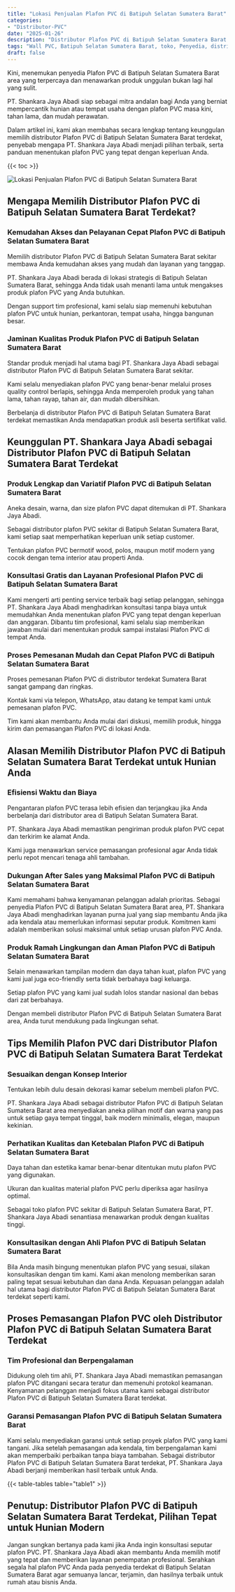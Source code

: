 ```yaml
---
title: "Lokasi Penjualan Plafon PVC di Batipuh Selatan Sumatera Barat"
categories: 
- "Distributor-PVC"
date: "2025-01-26"
description: "Distributor Plafon PVC di Batipuh Selatan Sumatera Barat untuk tempat tinggal, perkantoran, dan ritel. Produk unggulan, pilihan motif, variasi warna menarik, beserta layanan pemasangan oleh teknisi berpengalaman serta kepastian resmi!|Servis penjualan Plafon PVC di Batipuh Selatan Sumatera Barat untuk keperluan rumah, office, atau ritel, dengan produk berkualitas dan penempatan oleh tim ahli dan garansi resmi.|Solusi Plafon PVC di Batipuh Selatan Sumatera Barat yang andal untuk rumah, perkantoran, serta ritel, bersama panel berkualitas dan penempatan dikerjakan oleh teknisi ahli dan garansi resmi.|Penjualan Plafon PVC di Batipuh Selatan Sumatera Barat untuk tempat tinggal, perkantoran, serta toko, beserta produk unggulan dan pemasangan oleh tim berpengalaman, dilengkapi dengan garansi resmi.}"
tags: "Wall PVC, Batipuh Selatan Sumatera Barat, toko, Penyedia, distributor"
draft: false
---
```


Kini, menemukan penyedia Plafon PVC di Batipuh Selatan Sumatera Barat area yang terpercaya dan menawarkan produk unggulan bukan lagi hal yang sulit.

PT. Shankara Jaya Abadi siap sebagai mitra andalan bagi Anda yang berniat mempercantik hunian atau tempat usaha dengan plafon PVC masa kini, tahan lama, dan mudah perawatan.

Dalam artikel ini, kami akan membahas secara lengkap tentang keunggulan memilih distributor Plafon PVC di Batipuh Selatan Sumatera Barat terdekat, penyebab mengapa PT. Shankara Jaya Abadi menjadi pilihan terbaik, serta panduan menentukan plafon PVC yang tepat dengan keperluan Anda.

{{< toc >}}

![Lokasi Penjualan Plafon PVC di Batipuh Selatan Sumatera Barat](/images/Distributor-PVC/Lokasi-Penjualan-Plafon-PVC-di-Batipuh-Selatan-Sumatera-Barat.png)


## Mengapa Memilih Distributor Plafon PVC di Batipuh Selatan Sumatera Barat Terdekat?

### Kemudahan Akses dan Pelayanan Cepat Plafon PVC di Batipuh Selatan Sumatera Barat

Memilih distributor Plafon PVC di Batipuh Selatan Sumatera Barat sekitar membawa Anda kemudahan akses yang mudah dan layanan yang tanggap.

PT. Shankara Jaya Abadi berada di lokasi strategis di Batipuh Selatan Sumatera Barat, sehingga Anda tidak usah menanti lama untuk mengakses produk plafon PVC yang Anda butuhkan.

Dengan support tim profesional, kami selalu siap memenuhi kebutuhan plafon PVC untuk hunian, perkantoran, tempat usaha, hingga bangunan besar.

### Jaminan Kualitas Produk Plafon PVC di Batipuh Selatan Sumatera Barat

Standar produk menjadi hal utama bagi PT. Shankara Jaya Abadi sebagai distributor Plafon PVC di Batipuh Selatan Sumatera Barat sekitar.

Kami selalu menyediakan plafon PVC yang benar-benar melalui proses quality control berlapis, sehingga Anda memperoleh produk yang tahan lama, tahan rayap, tahan air, dan mudah dibersihkan.

Berbelanja di distributor Plafon PVC di Batipuh Selatan Sumatera Barat terdekat memastikan Anda mendapatkan produk asli beserta sertifikat valid.

## Keunggulan PT. Shankara Jaya Abadi sebagai Distributor Plafon PVC di Batipuh Selatan Sumatera Barat Terdekat

### Produk Lengkap dan Variatif Plafon PVC di Batipuh Selatan Sumatera Barat

Aneka desain, warna, dan size plafon PVC dapat ditemukan di PT. Shankara Jaya Abadi.

Sebagai distributor plafon PVC sekitar di Batipuh Selatan Sumatera Barat, kami setiap saat memperhatikan keperluan unik setiap customer.

Tentukan plafon PVC bermotif wood, polos, maupun motif modern yang cocok dengan tema interior atau properti Anda.

### Konsultasi Gratis dan Layanan Profesional Plafon PVC di Batipuh Selatan Sumatera Barat

Kami mengerti arti penting service terbaik bagi setiap pelanggan, sehingga PT. Shankara Jaya Abadi menghadirkan konsultasi tanpa biaya untuk memudahkan Anda menentukan plafon PVC yang tepat dengan keperluan dan anggaran. Dibantu tim profesional, kami selalu siap memberikan jawaban mulai dari menentukan produk sampai instalasi Plafon PVC di tempat Anda.

### Proses Pemesanan Mudah dan Cepat Plafon PVC di Batipuh Selatan Sumatera Barat

Proses pemesanan Plafon PVC di distributor terdekat Sumatera Barat sangat gampang dan ringkas.

Kontak kami via telepon, WhatsApp, atau datang ke tempat kami untuk pemesanan plafon PVC.

Tim kami akan membantu Anda mulai dari diskusi, memilih produk, hingga kirim dan pemasangan Plafon PVC di lokasi Anda.

## Alasan Memilih Distributor Plafon PVC di Batipuh Selatan Sumatera Barat Terdekat untuk Hunian Anda

### Efisiensi Waktu dan Biaya

Pengantaran plafon PVC terasa lebih efisien dan terjangkau jika Anda berbelanja dari distributor area di Batipuh Selatan Sumatera Barat.

PT. Shankara Jaya Abadi memastikan pengiriman produk plafon PVC cepat dan terkirim ke alamat Anda.

Kami juga menawarkan service pemasangan profesional agar Anda tidak perlu repot mencari tenaga ahli tambahan.

### Dukungan After Sales yang Maksimal Plafon PVC di Batipuh Selatan Sumatera Barat

Kami memahami bahwa kenyamanan pelanggan adalah prioritas. Sebagai penyedia Plafon PVC di Batipuh Selatan Sumatera Barat area, PT. Shankara Jaya Abadi menghadirkan layanan purna jual yang siap membantu Anda jika ada kendala atau memerlukan informasi seputar produk. Komitmen kami adalah memberikan solusi maksimal untuk setiap urusan plafon PVC Anda.

### Produk Ramah Lingkungan dan Aman Plafon PVC di Batipuh Selatan Sumatera Barat

Selain menawarkan tampilan modern dan daya tahan kuat, plafon PVC yang kami jual juga eco-friendly serta tidak berbahaya bagi keluarga.

Setiap plafon PVC yang kami jual sudah lolos standar nasional dan bebas dari zat berbahaya.

Dengan membeli distributor Plafon PVC di Batipuh Selatan Sumatera Barat area, Anda turut mendukung pada lingkungan sehat.

## Tips Memilih Plafon PVC dari Distributor Plafon PVC di Batipuh Selatan Sumatera Barat Terdekat

### Sesuaikan dengan Konsep Interior

Tentukan lebih dulu desain dekorasi kamar sebelum membeli plafon PVC.

PT. Shankara Jaya Abadi sebagai distributor Plafon PVC di Batipuh Selatan Sumatera Barat area menyediakan aneka pilihan motif dan warna yang pas untuk setiap gaya tempat tinggal, baik modern minimalis, elegan, maupun kekinian.

### Perhatikan Kualitas dan Ketebalan Plafon PVC di Batipuh Selatan Sumatera Barat

Daya tahan dan estetika kamar benar-benar ditentukan mutu plafon PVC yang digunakan.

Ukuran dan kualitas material plafon PVC perlu diperiksa agar hasilnya optimal.

Sebagai toko plafon PVC sekitar di Batipuh Selatan Sumatera Barat, PT. Shankara Jaya Abadi senantiasa menawarkan produk dengan kualitas tinggi.

### Konsultasikan dengan Ahli Plafon PVC di Batipuh Selatan Sumatera Barat

Bila Anda masih bingung menentukan plafon PVC yang sesuai, silakan konsultasikan dengan tim kami. Kami akan menolong memberikan saran paling tepat sesuai kebutuhan dan dana Anda. Kepuasan pelanggan adalah hal utama bagi distributor Plafon PVC di Batipuh Selatan Sumatera Barat terdekat seperti kami.

## Proses Pemasangan Plafon PVC oleh Distributor Plafon PVC di Batipuh Selatan Sumatera Barat Terdekat

### Tim Profesional dan Berpengalaman

Didukung oleh tim ahli, PT. Shankara Jaya Abadi memastikan pemasangan plafon PVC ditangani secara teratur dan memenuhi protokol keamanan. Kenyamanan pelanggan menjadi fokus utama kami sebagai distributor Plafon PVC di Batipuh Selatan Sumatera Barat terdekat.

### Garansi Pemasangan Plafon PVC di Batipuh Selatan Sumatera Barat

Kami selalu menyediakan garansi untuk setiap proyek plafon PVC yang kami tangani. Jika setelah pemasangan ada kendala, tim berpengalaman kami akan memperbaiki perbaikan tanpa biaya tambahan. Sebagai distributor Plafon PVC di Batipuh Selatan Sumatera Barat terdekat, PT. Shankara Jaya Abadi berjanji memberikan hasil terbaik untuk Anda.

{{< table-tables table="table1" >}}

## Penutup: Distributor Plafon PVC di Batipuh Selatan Sumatera Barat Terdekat, Pilihan Tepat untuk Hunian Modern

Jangan sungkan bertanya pada kami jika Anda ingin konsultasi seputar plafon PVC. PT. Shankara Jaya Abadi akan membantu Anda memilih motif yang tepat dan memberikan layanan penempatan profesional. Serahkan segala hal plafon PVC Anda pada penyedia terdekat di Batipuh Selatan Sumatera Barat agar semuanya lancar, terjamin, dan hasilnya terbaik untuk rumah atau bisnis Anda.